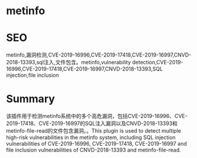 # metinfo
# SEO
metinfo,漏洞检测,CVE-2019-16996,CVE-2019-17418,CVE-2019-16997,CNVD-2018-13393,sql注入,文件包含。metinfo,vulnerability detection,CVE-2019-16996,CVE-2019-17418,CVE-2019-16997,CNVD-2018-13393,SQL injection,file inclusion
# Summary
该插件用于检测metinfo系统中的多个高危漏洞，包括CVE-2019-16996、CVE-2019-17418、CVE-2019-16997的SQL注入漏洞以及CNVD-2018-13393和metinfo-file-read的文件包含漏洞。。This plugin is used to detect multiple high-risk vulnerabilities in the metinfo system, including SQL injection vulnerabilities of CVE-2019-16996, CVE-2019-17418, CVE-2019-16997 and file inclusion vulnerabilities of CNVD-2018-13393 and metinfo-file-read.
